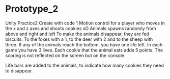 # Prototype_2
Unity Practice2 Create with code 1
Motion control for a player who moves in the x and z axes and shoots cookies xD
Animals spawns randomly from above and right and left
To make the animals disappear, they are fed biscuits. To the foxes with a 1, to the deer with 2 and to the sheep with three. If any of the animals reach the bottom, you have one life left. In each game you have 3 lives. Each cookie that the animal eats adds 5 points. The scoring is not reflected on the screen but on the console.

Life bars are added to the animals, to indicate how many cookies they need to disappear.





